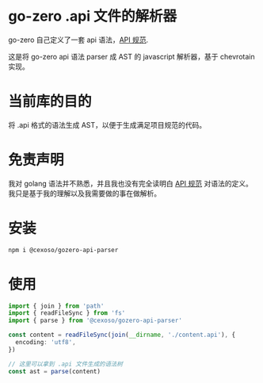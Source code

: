 # go-zero .api 文件的解析器

go-zero 自己定义了一套 api 语法，[API 规范](https://go-zero.dev/docs/tutorials#service-%E8%AF%AD%E5%8F%A5).

这是将 go-zero api 语法 parser 成 AST 的 javascript 解析器，基于 chevrotain 实现。

# 当前库的目的

将 .api 格式的语法生成 AST，以便于生成满足项目规范的代码。

# 免责声明

我对 golang 语法并不熟悉，并且我也没有完全读明白 [API 规范](https://go-zero.dev/docs/tutorials#service-%E8%AF%AD%E5%8F%A5) 对语法的定义。我只是基于我的理解以及我需要做的事在做解析。

# 安装

```bash
npm i @cexoso/gozero-api-parser
```

# 使用

```typescript
import { join } from 'path'
import { readFileSync } from 'fs'
import { parse } from '@cexoso/gozero-api-parser'

const content = readFileSync(join(__dirname, './content.api'), {
  encoding: 'utf8',
})

// 这里可以拿到 .api 文件生成的语法树
const ast = parse(content)
```
